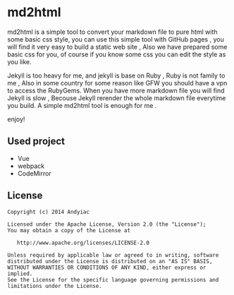 # md2html


md2html is a simple tool to convert your markdown file to pure html with some basic css style, you can use this simple tool with GitHub pages , you will find it very easy to build a static web site , Also we have prepared some basic css for you, of course if you know some css you can edit the style as you like.


Jekyll is too heavy for me, and jekyll is base on Ruby , Ruby is not family to me , Also in some country for some reason like GFW you should have a vpn to access the RubyGems. When you have more markdown file you will find Jekyll is slow , Becouse Jekyll rerender the whole markdown file everytime you build.
A simple md2html tool is enough for me .


enjoy!


## Used project

- Vue
- webpack
- CodeMirror


## License

    Copyright (c) 2014 Andyiac

    Licensed under the Apache License, Version 2.0 (the "License");
    You may obtain a copy of the License at

       http://www.apache.org/licenses/LICENSE-2.0

    Unless required by applicable law or agreed to in writing, software
    distributed under the License is distributed on an "AS IS" BASIS,
    WITHOUT WARRANTIES OR CONDITIONS OF ANY KIND, either express or implied.
    See the License for the specific language governing permissions and
    limitations under the License.


